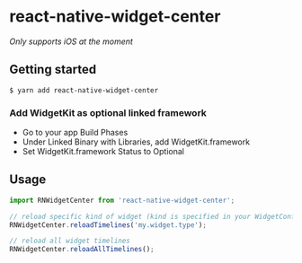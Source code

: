 # react-native-widget-center

*Only supports iOS at the moment*

## Getting started

`$ yarn add react-native-widget-center`

### Add WidgetKit as optional linked framework

- Go to your app Build Phases
- Under Linked Binary with Libraries, add WidgetKit.framework
- Set WidgetKit.framework Status to Optional

## Usage
```javascript
import RNWidgetCenter from 'react-native-widget-center';

// reload specific kind of widget (kind is specified in your WidgetConfiguration)
RNWidgetCenter.reloadTimelines('my.widget.type');

// reload all widget timelines
RNWidgetCenter.reloadAllTimelines();
```
